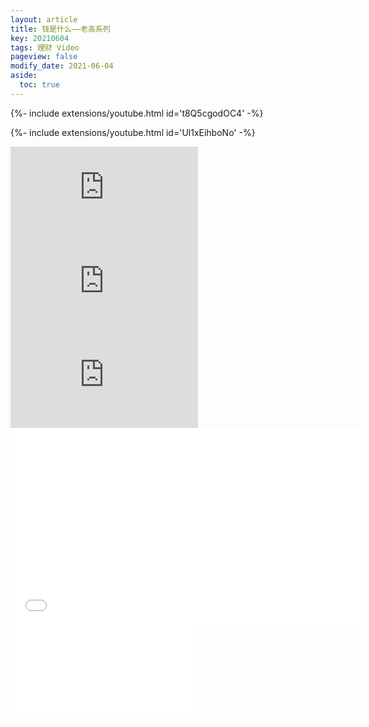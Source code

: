 ```yaml
---
layout: article
title: 钱是什么——老高系列
key: 20210604
tags: 理财 Video
pageview: false
modify_date: 2021-06-04
aside:
  toc: true
---
```


<!--more-->
{%- include extensions/youtube.html id='t8Q5cgodOC4' -%}



{%- include extensions/youtube.html id='Ul1xEihboNo' -%}



<iframe frameBorder='0' src="https://www.youtube.com/embed/51iq4KUHJaM" title="YouTube video player" frameborder="0" allow="accelerometer; autoplay; clipboard-write; encrypted-media; gyroscope; picture-in-picture" allowfullscreen></iframe>



<iframe max-width max-height src="https://www.youtube.com/embed/51iq4KUHJaM" title="YouTube video player" frameborder="0" allow="accelerometer; autoplay; clipboard-write; encrypted-media; gyroscope; picture-in-picture" allowfullscreen></iframe>


<iframe src="https://www.youtube.com/embed/51iq4KUHJaM" title="YouTube video player" frameborder="0" allow="accelerometer; autoplay; clipboard-write; encrypted-media; gyroscope; picture-in-picture" allowfullscreen></iframe>


<iframe width="560" height="315"  src="//player.bilibili.com/player.html?aid=295177311&bvid=BV1EF411i7eg&cid=472545245&page=1" scrolling="no" border="0" frameborder="no" framespacing="0" allowfullscreen="true"> </iframe>


<iframe  src="//player.bilibili.com/player.html?aid=295177311&bvid=BV1EF411i7eg&cid=472545245&page=1" scrolling="no" border="0" frameborder="no" framespacing="0" allowfullscreen="true"> </iframe>

